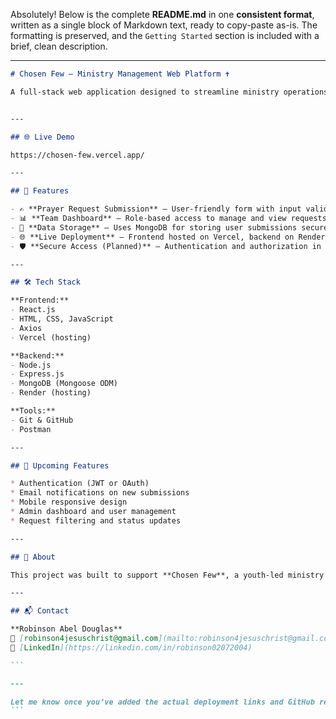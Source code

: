 Absolutely! Below is the complete **README.md** in one **consistent format**, written as a single block of Markdown text, ready to copy-paste as-is. The formatting is preserved, and the `Getting Started` section is included with a brief, clean description.

---

````markdown
# Chosen Few – Ministry Management Web Platform ✝️

A full-stack web application designed to streamline ministry operations through digital prayer request submissions, dashboard-based access, and secure data management. Built using the MERN stack (MongoDB, Express.js, React.js, Node.js), the platform supports team collaboration and modernizes communication within ministries.


---

## 🌐 Live Demo

https://chosen-few.vercel.app/

---

## 🌟 Features

- ✍️ **Prayer Request Submission** – User-friendly form with input validation.
- 📊 **Team Dashboard** – Role-based access to manage and view requests.
- 💾 **Data Storage** – Uses MongoDB for storing user submissions securely.
- 🌐 **Live Deployment** – Frontend hosted on Vercel, backend on Render.
- 🛡️ **Secure Access (Planned)** – Authentication and authorization in future release.

---

## 🛠️ Tech Stack

**Frontend:**
- React.js
- HTML, CSS, JavaScript
- Axios
- Vercel (hosting)

**Backend:**
- Node.js
- Express.js
- MongoDB (Mongoose ODM)
- Render (hosting)

**Tools:**
- Git & GitHub
- Postman

---

## 🔮 Upcoming Features

* Authentication (JWT or OAuth)
* Email notifications on new submissions
* Mobile responsive design
* Admin dashboard and user management
* Request filtering and status updates

---

## 🙌 About

This project was built to support **Chosen Few**, a youth-led ministry committed to digital transformation in prayer and intercession.

---

## 📬 Contact

**Robinson Abel Douglas**
📧 [robinson4jesuschrist@gmail.com](mailto:robinson4jesuschrist@gmail.com)
🔗 [LinkedIn](https://linkedin.com/in/robinson02072004)

```

---

Let me know once you’ve added the actual deployment links and GitHub repo so I can help you generate a dynamic preview badge or add screenshots if needed.
```
